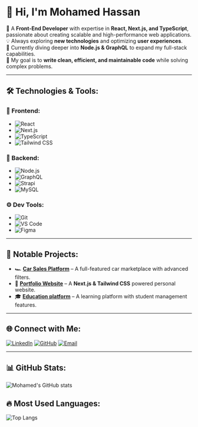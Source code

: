 # 👋 Hi, I'm Mohamed Hassan 

🚀 A **Front-End Developer** with expertise in **React, Next.js, and TypeScript**, passionate about creating scalable and high-performance web applications.  
💡 Always exploring **new technologies** and optimizing **user experiences**.  
🌱 Currently diving deeper into **Node.js & GraphQL** to expand my full-stack capabilities.  
🎯 My goal is to **write clean, efficient, and maintainable code** while solving complex problems.  

---

## 🛠️ Technologies & Tools:
### 🚀 Frontend:
- ![React](https://img.shields.io/badge/React-20232A?style=flat&logo=react&logoColor=61DAFB) 
- ![Next.js](https://img.shields.io/badge/Next.js-000000?style=flat&logo=nextdotjs&logoColor=white)
- ![TypeScript](https://img.shields.io/badge/TypeScript-3178C6?style=flat&logo=typescript&logoColor=white) 
- ![Tailwind CSS](https://img.shields.io/badge/Tailwind%20CSS-06B6D4?style=flat&logo=tailwind-css&logoColor=white)

### 🔗 Backend:
- ![Node.js](https://img.shields.io/badge/Node.js-339933?style=flat&logo=node.js&logoColor=white) 
- ![GraphQL](https://img.shields.io/badge/GraphQL-E10098?style=flat&logo=graphql&logoColor=white)
- ![Strapi](https://img.shields.io/badge/Strapi-8E75FF?style=flat&logo=strapi&logoColor=white)
- ![MySQL](https://img.shields.io/badge/MySQL-4479A1?style=flat&logo=mysql&logoColor=white)

### ⚙️ Dev Tools:
- ![Git](https://img.shields.io/badge/Git-F05032?style=flat&logo=git&logoColor=white)
- ![VS Code](https://img.shields.io/badge/VS%20Code-007ACC?style=flat&logo=visual-studio-code&logoColor=white)
- ![Figma](https://img.shields.io/badge/Figma-F24E1E?style=flat&logo=figma&logoColor=white)

---

## 🚀 Notable Projects:
- 🏎️ **[Car Sales Platform](https://github.com/2MohamedHssan/Mr-Car-app)** – A full-featured car marketplace with advanced filters.
- 🎨 **[Portfolio Website]((https://github.com/mohamedhassan/portfolio))** – A **Next.js & Tailwind CSS** powered personal website.
- 🎓 **[Education platform]((https://github.com/mohamedhassan/education-dashboard))** – A learning platform with student management features.

---

## 🌐 Connect with Me:
[![LinkedIn](https://img.shields.io/badge/LinkedIn-blue?style=flat&logo=linkedin)](https://www.linkedin.com/in/mohamed-hassan-9330a4234/)
[![GitHub](https://img.shields.io/badge/GitHub-000?style=flat&logo=github)](https://github.com/2MohamedHssan)
[![Email](https://img.shields.io/badge/Email-D14836?style=flat&logo=gmail&logoColor=white)](mailto:Mohamed4hassan99@gmail.com)

---

## 📊 GitHub Stats:
![Mohamed's GitHub stats](https://github-readme-stats.vercel.app/api?username=2MohamedHssan&show_icons=true&theme=radical)

## 🔥 Most Used Languages:
![Top Langs](https://github-readme-stats.vercel.app/api/top-langs/?username=2MohamedHssan&layout=compact&theme=radical)
